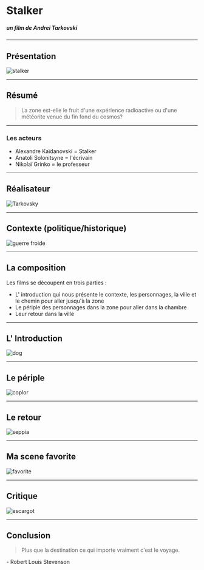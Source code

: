 
# Stalker

##### un film de  **Andrei Tarkovski**


---

## Présentation

<img src="https://external-content.duckduckgo.com/iu/?u=https%3A%2F%2Ftse1.mm.bing.net%2Fth%3Fid%3DOIP.yWWWa4xoM3OKqDHA_PsooQHaEo%26pid%3DApi&f=1" alt="stalker">


---

## Résumé 

> La zone est-elle le fruit d'une expérience radioactive ou d'une météorite venue du fin fond du cosmos?


----

### Les acteurs

* Alexandre Kaïdanovski = Stalker
* Anatoli Solonitsyne = l'écrivain
* Nikolaï Grinko = le professeur


---


## Réalisateur


<img src="https://external-content.duckduckgo.com/iu/?u=https%3A%2F%2Ftse1.mm.bing.net%2Fth%3Fid%3DOIP.bVKB-0ONVaV0-oJ1B8fV8AHaEK%26pid%3DApi&f=1" alt="Tarkovsky">


---


## Contexte (politique/historique)


<img src="https://external-content.duckduckgo.com/iu/?u=https%3A%2F%2Fi1.wp.com%2Fwww.madissertation.fr%2Fwp-content%2Fuploads%2F2020%2F03%2FGuerre-froide.jpg%3Ffit%3D1200%252C630&f=1&nofb=1" alt="guerre froide">

---


## La composition 

Les films se découpent en trois parties :
- L' introduction qui nous présente le contexte, les personnages, la ville et le chemin pour aller jusqu'à la zone
-  Le périple des personnages dans la zone pour aller dans la chambre
-  Leur retour dans la ville


----


## L' Introduction


<img src="https://external-content.duckduckgo.com/iu/?u=https%3A%2F%2Ftse1.mm.bing.net%2Fth%3Fid%3DOIP.gSg6_JkpQxoJU3JV2w7PzgFMC8%26pid%3DApi&f=1" alt="dog">


----


## Le périple


<img src="https://external-content.duckduckgo.com/iu/?u=https%3A%2F%2Fcdn-images-1.medium.com%2Fmax%2F1600%2F1*eAbU1JRB-_Lsmah4SBtK9Q.jpeg&f=1&nofb=1" alt="coplor">


----


## Le retour

<img src="https://external-content.duckduckgo.com/iu/?u=https%3A%2F%2Fi.pinimg.com%2Foriginals%2Ff8%2Fdc%2F21%2Ff8dc211b825455b40f4cc7bc8f52e6ee.jpg&f=1&nofb=1" alt="seppia">


---


## Ma scene favorite

<img src="https://external-content.duckduckgo.com/iu/?u=https%3A%2F%2Ftse2.mm.bing.net%2Fth%3Fid%3DOIP.Qp5j_o61dk2yC58_9GYs1gHaEK%26pid%3DApi&f=1" alt="favorite">


---


## Critique

<img src="https://external-content.duckduckgo.com/iu/?u=http%3A%2F%2Fwww.lesilo.co%2Fwp-content%2Fuploads%2F2016%2F06%2Fmanger_lentement_signaux_faim_ecoute.jpg&f=1&nofb=1" alt="escargot">


---


## Conclusion

> Plus que la destination ce qui importe vraiment c'est le voyage.

\- Robert Louis Stevenson


